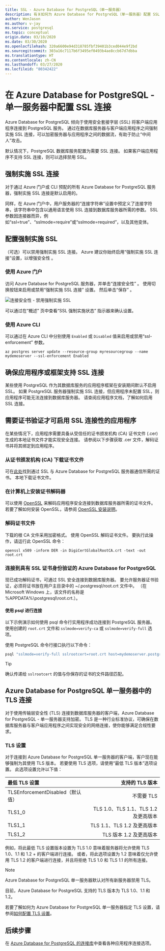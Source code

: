 ```yaml
---
title: SSL - Azure Database for PostgreSQL（单一服务器）
description: 有关如何为 Azure Database for PostgreSQL（单一服务器）配置 SSL 连接的说明和信息。
author: WenJason
ms.author: v-jay
ms.service: postgresql
ms.topic: conceptual
origin.date: 03/10/2020
ms.date: 03/30/2020
ms.openlocfilehash: 320a6600e94d318785fbf39401b3ced044e9f2bd
ms.sourcegitcommit: 303a16c7117b6f3495ef0493b4ae8ccb67d7dbba
ms.translationtype: HT
ms.contentlocale: zh-CN
ms.lasthandoff: 03/27/2020
ms.locfileid: "80342422"
---
```

# <a name="configure-ssl-connectivity-in-azure-database-for-postgresql---single-server"></a>在 Azure Database for PostgreSQL - 单一服务器中配置 SSL 连接

Azure Database for PostgreSQL 倾向于使用安全套接字层 (SSL) 将客户端应用程序连接到 PostgreSQL 服务。 通过在数据库服务器与客户端应用程序之间强制实施 SSL 连接，可以加密服务器与应用程序之间的数据流，有助于防止“中间人”攻击。

默认情况下，PostgreSQL 数据库服务配置为需要 SSL 连接。 如果客户端应用程序不支持 SSL 连接，则可以选择禁用 SSL。

## <a name="enforcing-ssl-connections"></a>强制实施 SSL 连接

对于通过 Azure 门户或 CLI 预配的所有 Azure Database for PostgreSQL 服务器，强制实施 SSL 连接是默认启用的。 

同样，在 Azure 门户中，用户服务器的“连接字符串”设置中预定义了连接字符串，该字符串中包含以通用语言使用 SSL 连接到数据库服务器所需的参数。 SSL 参数因连接器而异，例如“ssl=true”、“sslmode=require”或“sslmode=required”，以及其他变体。

## <a name="configure-enforcement-of-ssl"></a>配置强制实施 SSL

（可选）可以禁用强制实施 SSL 连接。 Azure 建议你始终启用“强制实施 SSL 连接”设置，以增强安全性  。

### <a name="using-the-azure-portal"></a>使用 Azure 门户

访问 Azure Database for PostgreSQL 服务器，并单击“连接安全性”  。 使用切换按钮来启用或禁用“强制实施 SSL 连接”  设置。 然后单击“保存”  。

![连接安全性 - 禁用强制实施 SSL](./media/concepts-ssl-connection-security/1-disable-ssl.png)

可以通过在“概述”  页中查看“SSL 强制实施状态”  指示器来确认设置。

### <a name="using-azure-cli"></a>使用 Azure CLI

可以通过在 Azure CLI 中分别使用 `Enabled` 或 `Disabled` 值来启用或禁用“ssl-enforcement”  参数。

```azurecli
az postgres server update --resource-group myresourcegroup --name mydemoserver --ssl-enforcement Enabled
```

## <a name="ensure-your-application-or-framework-supports-ssl-connections"></a>确保应用程序或框架支持 SSL 连接

某些使用 PostgreSQL 作为其数据库服务的应用程序框架在安装期间默认不启用 SSL。 如果 PostgreSQL 服务器强制实施 SSL 连接，但应用程序未配置 SSL，则应用程序可能无法连接到数据库服务器。 请查阅应用程序文档，了解如何启用 SSL 连接。

## <a name="applications-that-require-certificate-verification-for-ssl-connectivity"></a>需要证书验证才可启用 SSL 连接性的应用程序
在某些情况下，应用程序需要具备从受信任的证书颁发机构 (CA) 证书文件 (.cer) 生成的本地证书文件才能实现安全连接。 请参阅以下步骤获取 .cer 文件，解码证书并将其绑定到应用程序。

### <a name="download-the-certificate-file-from-the-certificate-authority-ca"></a>从证书颁发机构 (CA) 下载证书文件 
可在[此处](https://www.digicert.com/CACerts/DigiCertGlobalRootCA.crt)找到通过 SSL 与 Azure Database for PostgreSQL 服务器通信所需的证书。 本地下载证书文件。

### <a name="install-a-cert-decoder-on-your-machine"></a>在计算机上安装证书解码器 
可以使用 [OpenSSL](https://github.com/openssl/openssl) 来解码应用程序安全连接到数据库服务器所需的证书文件。 若要了解如何安装 OpenSSL，请参阅 [OpenSSL 安装说明](https://github.com/openssl/openssl/blob/master/INSTALL)。 


### <a name="decode-your-certificate-file"></a>解码证书文件
下载的根 CA 文件采用加密格式。 使用 OpenSSL 解码证书文件。 要执行此操作，请运行此 OpenSSL 命令：

```
openssl x509 -inform DER -in DigiCertGlobalRootCA.crt -text -out root.crt
```

### <a name="connecting-to-azure-database-for-postgresql-with-ssl-certificate-authentication"></a>连接到具有 SSL 证书身份验证的 Azure Database for PostgreSQL
现已成功解码证书，可通过 SSL 安全连接到数据库服务器。 要允许服务器证书验证，必须将证书放在用户主目录中的 ~/.postgresql/root.crt 文件中。 （在 Microsoft Windows 上，该文件的名称是 %APPDATA%\postgresql\root.crt.）。 

#### <a name="connect-using-psql"></a>使用 psql 进行连接
以下示例演示如何使用 psql 命令行实用程序成功连接到 PostgreSQL 服务器。 使用创建的 `root.crt` 文件和 `sslmode=verify-ca` 或 `sslmode=verify-full` 选项。

使用 PostgreSQL 命令行接口执行以下命令：
```bash
psql "sslmode=verify-full sslrootcert=root.crt host=mydemoserver.postgres.database.chinacloudapi.cn dbname=postgres user=mylogin@mydemoserver"
```

> [!TIP]
> 确认传递给 `sslrootcert` 的值与你保存的证书的文件路径匹配。

## <a name="tls-connectivity-in-azure-database-for-postgresql-single-server"></a>Azure Database for PostgreSQL 单一服务器中的 TLS 连接

对于使用传输层安全性 (TLS) 连接到数据库服务器的客户端，Azure Database for PostgreSQL - 单一服务器支持加密。 TLS 是一种行业标准协议，可确保在数据库服务器与客户端应用程序之间实现安全的网络连接，使你能够满足合规性要求。

### <a name="tls-settings"></a>TLS 设置

对于连接到 Azure Database for PostgreSQL 单一服务器的客户端，客户现在能够强制为其使用 TLS 版本。 若要使用 TLS 选项，请使用“最低 TLS 版本”选项设置。  此选项设置允许以下值：

|  最低 TLS 设置             | 支持的 TLS 版本                |
|:---------------------------------|-------------------------------------:|
| TLSEnforcementDisabled（默认值） | 不需要 TLS                      |
| TLS1_0                           | TLS 1.0、TLS 1.1、TLS 1.2 及更高版本 |
| TLS1_1                           | TLS 1.1、TLS 1.2 及更高版本          |
| TLS1_2                           | TLS 版本 1.2 及更高版本           |


例如，将此最低 TLS 设置版本设置为 TLS 1.0 意味着服务器将允许使用 TLS 1.0、1.1 和 1.2 + 的客户端进行连接。 或者，将此选项设置为 1.2 意味着仅允许使用 TLS 1.2 的客户端进行连接，并且将拒绝 TLS 1.0 和 TLS 1.1 的所有连接。

> [!Note] 
> Azure Database for PostgreSQL 单一服务器默认对所有新服务器禁用 TLS。
>
> 目前，Azure Database for PostgreSQL 支持的 TLS 版本为 TLS 1.0、1.1 和 1.2。

若要了解如何为 Azure Database for PostgreSQL 单一服务器指定 TLS 设置，请参阅[如何配置 TLS 设置](concepts-ssl-connection-security.md)。

## <a name="next-steps"></a>后续步骤

在 [Azure Database for PostgreSQL 的连接库](concepts-connection-libraries.md)中查看各种应用程序连接选项。
